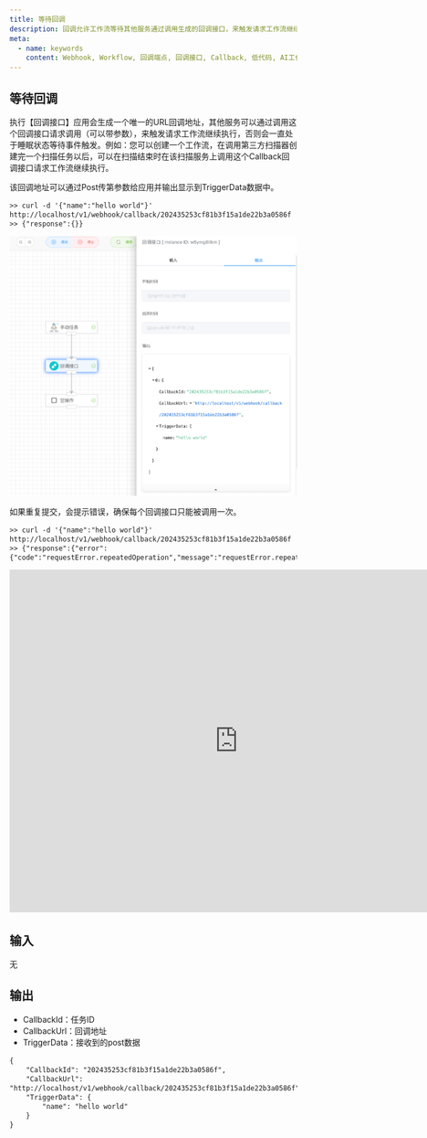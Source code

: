 ```yaml
---
title: 等待回调
description: 回调允许工作流等待其他服务通过调用生成的回调接口，来触发请求工作流继续执行。
meta:
  - name: keywords
    content: Webhook, Workflow, 回调端点, 回调接口, Callback, 低代码, AI工作流, 流程引擎
---
```


## 等待回调

执行【回调接口】应用会生成一个唯一的URL回调地址，其他服务可以通过调用这个回调接口请求调用（可以带参数），来触发请求工作流继续执行，否则会一直处于睡眠状态等待事件触发。例如：您可以创建一个工作流，在调用第三方扫描器创建完一个扫描任务以后，可以在扫描结束时在该扫描服务上调用这个Callback回调接口请求工作流继续执行。

该回调地址可以通过Post传第参数给应用并输出显示到TriggerData数据中。

```
>> curl -d '{"name":"hello world"}' http://localhost/v1/webhook/callback/202435253cf81b3f15a1de22b3a0586f
>> {"response":{}}
```



<img src="./img/callback.png" alt="callback"  title="回调接口" style="zoom:50%;" />

如果重复提交，会提示错误，确保每个回调接口只能被调用一次。

```
>> curl -d '{"name":"hello world"}' http://localhost/v1/webhook/callback/202435253cf81b3f15a1de22b3a0586f
>> {"response":{"error":{"code":"requestError.repeatedOperation","message":"requestError.repeatedOperation"}}}
```



<iframe 
    width="800" 
    height="600" 
    src="https://www.youtube.com/embed/FtnGQ510FKs"  frameborder="0" 
    allow="accelerometer; autoplay; encrypted-media; gyroscope; picture-in-picture" 
    allowfullscreen>
</iframe>



## 输入

无



## 输出

- CallbackId：任务ID
- CallbackUrl：回调地址
- TriggerData：接收到的post数据

```
{
    "CallbackId": "202435253cf81b3f15a1de22b3a0586f",
    "CallbackUrl": "http://localhost/v1/webhook/callback/202435253cf81b3f15a1de22b3a0586f",
    "TriggerData": {
        "name": "hello world"
    }
}
```


